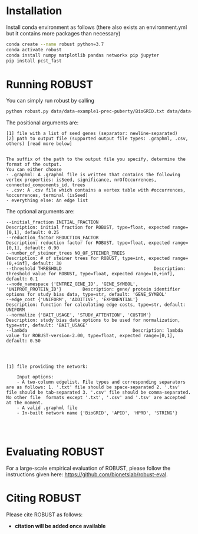 # Installation

Install conda environment as follows (there also exists an environment.yml but it contains more packages than necessary)
```bash
conda create --name robust python=3.7
conda activate robust
conda install numpy matplotlib pandas networkx pip jupyter
pip install pcst_fast
```

# Running ROBUST

You can simply run robust by calling
```bash
python robust.py data/data-example1-prec-puberty/BioGRID.txt data/data-example1-prec-puberty/prec-pub-seeds.txt prec_puberty.graphml
```
The positional arguments are:
```
[1] file with a list of seed genes (separator: newline-separated)
[2] path to output file (supported output file types: .graphml, .csv, others) [read more below]


The suffix of the path to the output file you specify, determine the format of the output.
You can either choose
- .graphml: A .graphml file is written that contains the following vertex properties: isSeed, significance, nrOfOccurrences, connected_components_id, trees
- .csv: A .csv file which contains a vertex table with #occurrences, %occurrences, terminal (isSeed) 
- everything else: An edge list
```



The optional arguments are:
```
--initial_fraction INITIAL_FRACTION							Description: initial fraction for ROBUST, type=float, expected range=[0,1], default: 0.25
--reduction_factor REDUCTION_FACTOR							Description: reduction factor for ROBUST, type=float, expected range=[0,1], default: 0.90
--number_of_steiner_trees NO_OF_STEINER_TREES						Description: # of steiner trees for ROBUST, type=int, expected range=(0,+inf], default: 30
--threshold THRESHOLD									Description: threshold value for ROBUST, type=float, expected range=(0,+inf], default: 0.1
--node_namespace {'ENTREZ_GENE_ID', 'GENE_SYMBOL', 'UNIPROT_PROTEIN_ID'}		Description: gene/ protein identifier options for study bias data, type=str, default: 'GENE_SYMBOL'
--edge_cost {'UNIFORM', 'ADDITIVE', 'EXPONENTIAL'}					Description: function for calculating edge costs, type=str, default: UNIFORM
--normalize {'BAIT_USAGE', 'STUDY_ATTENTION', 'CUSTOM'}					Description: study bias data options to be used for normalization, type=str, default: 'BAIT_USAGE'
--lambda										Description: lambda value for ROBUST-version-2.00, type=float, expected range=[0,1], default: 0.50




[1] file providing the network:
	
	Input options:
	- A two-column edgelist. File types and corresponding separators are as follows: 1. '.txt' file should be space-separated 2. '.tsv' file should be tab-separated 3. '.csv' file should be comma-separated. No other file  formats except '.txt', '.csv' and '.tsv' are accepted at the moment.
	- A valid .graphml file
	- In-built network name {'BioGRID', 'APID', 'HPRD', 'STRING'}




```


# Evaluating ROBUST

For a large-scale empirical evaluation of ROBUST, please follow the instructions given here: https://github.com/bionetslab/robust-eval.

# Citing ROBUST

Please cite ROBUST as follows:
- **citation will be added once available**
